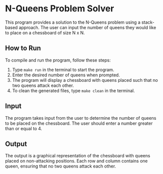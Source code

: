 # N-Queens Problem Solver

This program provides a solution to the N-Queens problem using a stack-based approach. The user can input the number of queens they would like to place on a chessboard of size N x N.

## How to Run

To compile and run the program, follow these steps:

1. Type `make run` in the terminal to start the program.
2. Enter the desired number of queens when prompted.
3. The program will display a chessboard with queens placed such that no two queens attack each other.
4. To clean the generated files, type `make clean` in the terminal.

## Input

The program takes input from the user to determine the number of queens to be placed on the chessboard. The user should enter a number greater than or equal to 4.

## Output

The output is a graphical representation of the chessboard with queens placed on non-attacking positions. Each row and column contains one queen, ensuring that no two queens attack each other.


